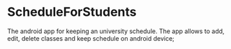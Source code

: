 ScheduleForStudents
===================

The android app for keeping  an university schedule.
The app allows to add, edit, delete classes and keep schedule on android device;

